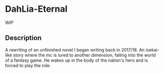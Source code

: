 # DahLia-Eternal

*WIP* 
## Description
A rewriting of an unfinished novel I began writing back in 2017/18. An isekai-like story where the mc is lured to another dimension, falling into the world of a fantasy game. He wakes up in the body of the nation's hero and is forced to play the role.
